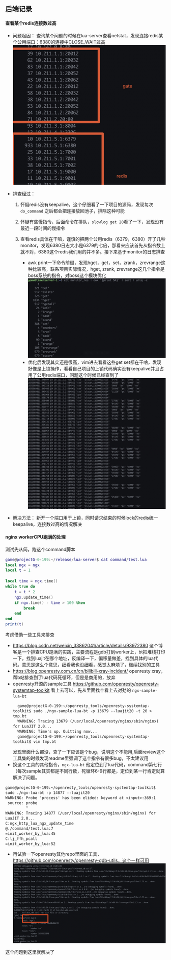 ## 后端记录

#### 查看某个redis连接数过高

- 问题起因： 查询某个问题的时候在lua-server查看netstat，发现连接redis某个公用端口：6380的连接中CLOSE_WAIT过高![](assets/16589158799398.jpg)

- 排查经过：
    1. 怀疑redis没有keepalive，这个仔细看了一下项目的源码，发现每次`do_command` 之后都会把连接放回池子，排除这种可能
    2. 怀疑有些慢指令，后面命令在排队，`slowlog get 20`看了一下，发现没有最近一段时间的慢指令
    3. 查看redis具体在干嘛，谨慎的把两个公用redis（6379，6380）开了几秒monitor，发现6380日志大小是6379的七倍，那看来应该首先从指令数上就不对，6380这个redis我们用的并不多。接下来基于monitor的日志排查
        
        - awk print一下命令前缀，发现hget，get，set，zrank，zrevrange这种比较高，联系项目实际情况，hget, zrank, zrevrange这几个指令是boss系统的指令，对boss这个模块优化![](assets/16589156408945.jpg)
        - 优化后发现其实还是很高，vim进去看看这些get set都在干啥，发现好像是上锁操作，看看自己项目的上锁代码确实没有keepalive并且占用了公用redis端口，问题这个时候已经查到了![](assets/16589157649199.jpg)
        
    
- 解决方法：
    新开一个端口用于上锁，同时请求结束的时候lock的redis统一keepalive，连接数过高的情况解决


#### nginx workerCPU跑满的处理

测试先从简，跑这个command脚本
```lua
game@projectG-0-199:~/release/lua-server$ cat command/test.lua
local ngx = ngx
local t = 1

local time = ngx.time()
while true do
    t = t * 2
    ngx.update_time()
    if ngx.time() - time > 100 then
        break
    end
end
print(t)
```

考虑借助一些工具来排查

- https://blog.csdn.net/weixin_33862041/article/details/93972380 这个博客是一个排查CPU跑满的实践，主要流程是gdb打到worker上，bt把堆栈打印一下，找到luajit在哪个地址，反编译一下，偏移量做差，找到具体的lua代码。意思是这么个意思，细看我也没细看，感觉太麻烦了，继续找别的工具
- https://blog.openresty.com.cn/cn/bilibili-xray-incident/ openresty xray，帮b站排查到了lua代码死循环，但是是商用的，放弃
- openresty开源的sample工具 https://github.com/openresty/openresty-systemtap-toolkit 看上去可以，先从里面找个看上去对劲的 `ngx-sample-lua-bt`  
  ```shell
    game@projectG-0-199:~/openresty_tools/openresty-systemtap-toolkit$ sudo ./ngx-sample-lua-bt -p 13679 --luajit20 -t 20 > tmp.bt
    WARNING: Tracing 13679 (/usr/local/openresty/nginx/sbin/nginx)  for LuaJIT 2.0...
    WARNING: Time's up. Quitting now...
    game@projectG-0-199:~/openresty_tools/openresty-systemtap-toolkit$ vim tmp.bt
   ```
   发现里面什么都没，查了一下应该是个bug，说明这个不能用,后面review这个工具集的时候发现readme里强调了这个指令有很多bug，不太建议用
- 换这个工具的其他指令，`ngx-lua-bt` 他定位到了lua代码，command第七行（每次sample其实都是不同行数，死循环6-9行都是，定位到某一行肯定就算解决了问题。
```shell
game@projectG-0-199:~/openresty_tools/openresty-systemtap-toolkit$ sudo ./ngx-lua-bt -p 14877 --luajit20
WARNING: Probe 'process' has been elided: keyword at <input>:369:1
 source: probe
         ^
WARNING: Tracing 14877 (/usr/local/openresty/nginx/sbin/nginx) for LuaJIT 2.0...
C:ngx_http_lua_ngx_update_time
@./command/test.lua:7
=init_worker_by_lua:45
C:lj_ffh_pcall
=init_worker_by_lua:52    
```
- 再试验一下openresty其他repo里面的工具，https://github.com/openresty/openresty-gdb-utils，这个一样可用
![988b3bfb6d3c5229bc483ac14286fba7afdf2f5a](assets/988b3bfb6d3c5229bc483ac14286fba7afdf2f5a.png)

这个问题到这里就解决了
